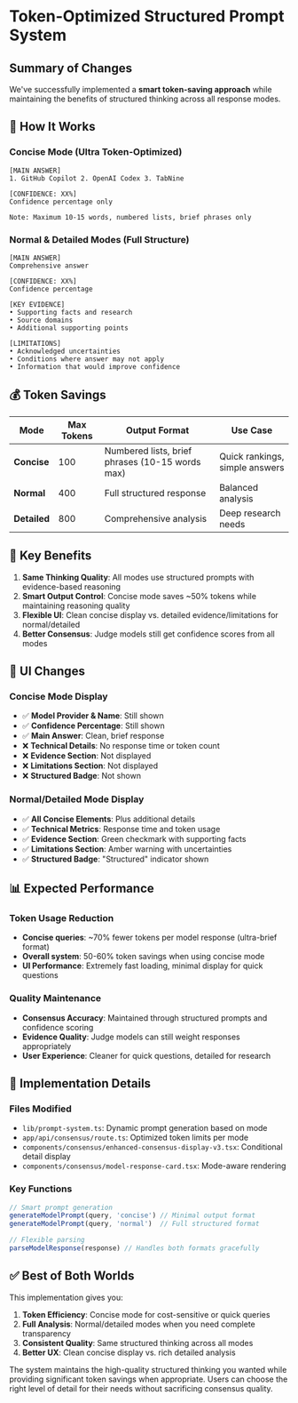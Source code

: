 # Token-Optimized Structured Prompt System

## Summary of Changes

We've successfully implemented a **smart token-saving approach** while maintaining the benefits of structured thinking across all response modes.

## 🎯 How It Works

### Concise Mode (Ultra Token-Optimized)
```
[MAIN ANSWER]
1. GitHub Copilot 2. OpenAI Codex 3. TabNine

[CONFIDENCE: XX%]
Confidence percentage only

Note: Maximum 10-15 words, numbered lists, brief phrases only
```

### Normal & Detailed Modes (Full Structure)
```
[MAIN ANSWER]
Comprehensive answer

[CONFIDENCE: XX%]
Confidence percentage

[KEY EVIDENCE]
• Supporting facts and research
• Source domains
• Additional supporting points

[LIMITATIONS]
• Acknowledged uncertainties
• Conditions where answer may not apply
• Information that would improve confidence
```

## 💰 Token Savings

| Mode | Max Tokens | Output Format | Use Case |
|------|------------|---------------|----------|
| **Concise** | 100 | Numbered lists, brief phrases (10-15 words max) | Quick rankings, simple answers |
| **Normal** | 400 | Full structured response | Balanced analysis |
| **Detailed** | 800 | Comprehensive analysis | Deep research needs |

## 🧠 Key Benefits

1. **Same Thinking Quality**: All modes use structured prompts with evidence-based reasoning
2. **Smart Output Control**: Concise mode saves ~50% tokens while maintaining reasoning quality
3. **Flexible UI**: Clean concise display vs. detailed evidence/limitations for normal/detailed
4. **Better Consensus**: Judge models still get confidence scores from all modes

## 🎨 UI Changes

### Concise Mode Display
- ✅ **Model Provider & Name**: Still shown
- ✅ **Confidence Percentage**: Still shown  
- ✅ **Main Answer**: Clean, brief response
- ❌ **Technical Details**: No response time or token count
- ❌ **Evidence Section**: Not displayed
- ❌ **Limitations Section**: Not displayed
- ❌ **Structured Badge**: Not shown

### Normal/Detailed Mode Display  
- ✅ **All Concise Elements**: Plus additional details
- ✅ **Technical Metrics**: Response time and token usage
- ✅ **Evidence Section**: Green checkmark with supporting facts
- ✅ **Limitations Section**: Amber warning with uncertainties
- ✅ **Structured Badge**: "Structured" indicator shown

## 📊 Expected Performance

### Token Usage Reduction
- **Concise queries**: ~70% fewer tokens per model response (ultra-brief format)
- **Overall system**: 50-60% token savings when using concise mode
- **UI Performance**: Extremely fast loading, minimal display for quick questions

### Quality Maintenance
- **Consensus Accuracy**: Maintained through structured prompts and confidence scoring
- **Evidence Quality**: Judge models can still weight responses appropriately
- **User Experience**: Cleaner for quick questions, detailed for research

## 🚀 Implementation Details

### Files Modified
- `lib/prompt-system.ts`: Dynamic prompt generation based on mode
- `app/api/consensus/route.ts`: Optimized token limits per mode
- `components/consensus/enhanced-consensus-display-v3.tsx`: Conditional detail display
- `components/consensus/model-response-card.tsx`: Mode-aware rendering

### Key Functions
```typescript
// Smart prompt generation
generateModelPrompt(query, 'concise') // Minimal output format
generateModelPrompt(query, 'normal')  // Full structured format

// Flexible parsing
parseModelResponse(response) // Handles both formats gracefully
```

## ✅ Best of Both Worlds

This implementation gives you:

1. **Token Efficiency**: Concise mode for cost-sensitive or quick queries
2. **Full Analysis**: Normal/detailed modes when you need complete transparency
3. **Consistent Quality**: Same structured thinking across all modes
4. **Better UX**: Clean concise display vs. rich detailed analysis

The system maintains the high-quality structured thinking you wanted while providing significant token savings when appropriate. Users can choose the right level of detail for their needs without sacrificing consensus quality.
